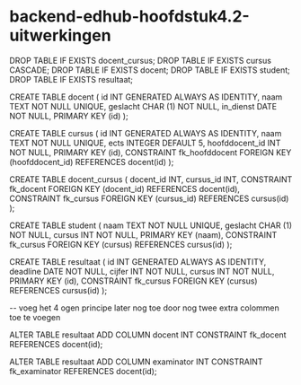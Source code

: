 # backend-edhub-hoofdstuk4.2-uitwerkingen

DROP TABLE IF EXISTS docent_cursus;
DROP TABLE IF EXISTS cursus CASCADE;
DROP TABLE IF EXISTS docent;
DROP TABLE IF EXISTS student;
DROP TABLE IF EXISTS resultaat;

CREATE TABLE docent (
    id INT GENERATED ALWAYS AS IDENTITY,
    naam TEXT NOT NULL UNIQUE, 
    geslacht CHAR (1) NOT NULL,
    in_dienst DATE NOT NULL,
    PRIMARY KEY (id)
);
    
CREATE TABLE cursus (
    id INT GENERATED ALWAYS AS IDENTITY,
    naam TEXT NOT NULL UNIQUE,
    ects INTEGER DEFAULT 5,
    hoofddocent_id INT NOT NULL,
    PRIMARY KEY (id),
    CONSTRAINT fk_hoofddocent FOREIGN KEY (hoofddocent_id) REFERENCES docent(id)
);

CREATE TABLE docent_cursus (
    docent_id INT,
    cursus_id INT,
    CONSTRAINT fk_docent FOREIGN KEY (docent_id) REFERENCES docent(id),
    CONSTRAINT fk_cursus FOREIGN KEY (cursus_id) REFERENCES cursus(id)
);

CREATE TABLE student (
	naam TEXT NOT NULL UNIQUE,
	geslacht CHAR (1) NOT NULL,
    cursus INT NOT NULL,
	PRIMARY KEY (naam),
	CONSTRAINT fk_cursus FOREIGN KEY (cursus) REFERENCES cursus(id)
);

CREATE TABLE resultaat (
	id INT GENERATED ALWAYS AS IDENTITY,
	deadline DATE NOT NULL,
	cijfer INT NOT NULL,
	cursus INT NOT NULL,
	PRIMARY KEY (id),
	CONSTRAINT fk_cursus FOREIGN KEY (cursus) REFERENCES cursus(id)
);

-- voeg het 4 ogen principe later nog toe door nog twee extra colommen toe te voegen

ALTER TABLE resultaat ADD COLUMN docent INT 
CONSTRAINT fk_docent REFERENCES docent(id);

ALTER TABLE resultaat ADD COLUMN examinator INT 
CONSTRAINT fk_examinator REFERENCES docent(id);
